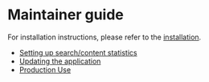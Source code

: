 # Maintainer guide

For installation instructions, please refer to the [installation](installation.md).

-   [Setting up search/content statistics](statistics/index.md)
-   [Updating the application](updating/index.md)
-   [Production Use](production-use/index.md)

